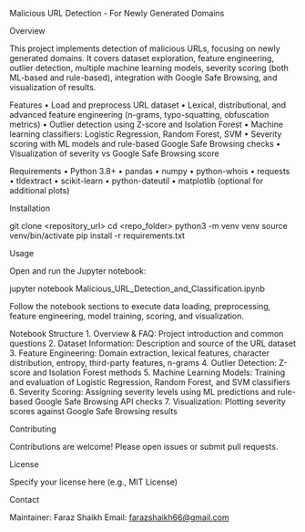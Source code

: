 Malicious URL Detection - For Newly Generated Domains

Overview

This project implements detection of malicious URLs, focusing on newly generated domains. It covers dataset exploration, feature engineering, outlier detection, multiple machine learning models, severity scoring (both ML-based and rule-based), integration with Google Safe Browsing, and visualization of results.

Features
	•	Load and preprocess URL dataset
	•	Lexical, distributional, and advanced feature engineering (n-grams, typo-squatting, obfuscation metrics)
	•	Outlier detection using Z-score and Isolation Forest
	•	Machine learning classifiers: Logistic Regression, Random Forest, SVM
	•	Severity scoring with ML models and rule-based Google Safe Browsing checks
	•	Visualization of severity vs Google Safe Browsing score

Requirements
	•	Python 3.8+
	•	pandas
	•	numpy
	•	python-whois
	•	requests
	•	tldextract
	•	scikit-learn
	•	python-dateutil
	•	matplotlib (optional for additional plots)

Installation

git clone <repository_url>
cd <repo_folder>
python3 -m venv venv
source venv/bin/activate
pip install -r requirements.txt

Usage

Open and run the Jupyter notebook:

jupyter notebook Malicious_URL_Detection_and_Classification.ipynb

Follow the notebook sections to execute data loading, preprocessing, feature engineering, model training, scoring, and visualization.

Notebook Structure
	1.	Overview & FAQ: Project introduction and common questions
	2.	Dataset Information: Description and source of the URL dataset
	3.	Feature Engineering: Domain extraction, lexical features, character distribution, entropy, third-party features, n-grams
	4.	Outlier Detection: Z-score and Isolation Forest methods
	5.	Machine Learning Models: Training and evaluation of Logistic Regression, Random Forest, and SVM classifiers
	6.	Severity Scoring: Assigning severity levels using ML predictions and rule-based Google Safe Browsing API checks
	7.	Visualization: Plotting severity scores against Google Safe Browsing results

Contributing

Contributions are welcome! Please open issues or submit pull requests.

License

Specify your license here (e.g., MIT License)

Contact

Maintainer: Faraz Shaikh
Email: farazshaikh66@gmail.com
